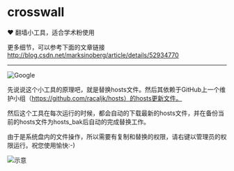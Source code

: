 # crosswall
:heart: 翻墙小工具，适合学术粉使用

更多细节，可以参考下面的文章链接 http://blog.csdn.net/marksinoberg/article/details/52934770

---

![Google](https://camo.githubusercontent.com/6f787bdcb60b630c8cb9dd463ffe73b3bcacba70/68747470733a2f2f7777772e676f6f676c652e636f6d2f6c6f676f732f646f6f646c65732f323031362f676f6f676c65732d313874682d62697274686461792d353636313533353637393534353334342d687032782e676966)


先说说这个小工具的原理吧，就是替换hosts文件。然后其依赖于GitHub上一个维护小组（https://github.com/racaljk/hosts）的hosts更新文件。

然后这个工具在每次运行的时候，都会自动的下载最新的hosts文件，并在备份当前的hosts文件为hosts_bak后自动的完成替换工作。

由于是系统盘内的文件操作，所以需要有复制和替换的权限，请右键以管理员的权限运行。祝您使用愉快:-)

![示意](http://img.blog.csdn.net/20161026151543539)


